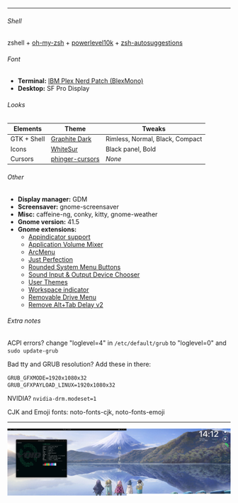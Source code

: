 ** **
 
###### Shell
zshell + [oh-my-zsh](https://ohmyz.sh/) + [powerlevel10k](https://github.com/romkatv/powerlevel10k) + [zsh-autosuggestions](https://github.com/zsh-users/zsh-autosuggestions)

###### Font
* **Terminal:** [IBM Plex Nerd Patch (BlexMono)](https://www.nerdfonts.com/font-downloads)
* **Desktop:** SF Pro Display

###### Looks

| Elements | Theme | Tweaks |
| --- | --- | --- |
| GTK + Shell | [Graphite Dark](https://www.pling.com/p/1598493) | Rimless, Normal, Black, Compact |
| Icons | [WhiteSur](https://www.pling.com/p/1405756) | Black panel, Bold |
| Cursors | [phinger-cursors](https://www.pling.com/p/1690782) | *None* |

###### Other
* **Display manager:** GDM
* **Screensaver:** gnome-screensaver
* **Misc:** caffeine-ng, conky, kitty, gnome-weather
* **Gnome version:** 41.5
* **Gnome extensions:**
  - [Appindicator support](https://extensions.gnome.org/extension/615/appindicator-support/)
  - [Application Volume Mixer](https://extensions.gnome.org/extension/3499/application-volume-mixer/)
  - [ArcMenu](https://extensions.gnome.org/extension/3628/arcmenu/)
  - [Just Perfection](https://extensions.gnome.org/extension/3843/just-perfection/)
  - [Rounded System Menu Buttons](https://extensions.gnome.org/extension/4693/rounded-system-menu-buttons/)
  - [Sound Input & Output Device Chooser](https://extensions.gnome.org/extension/906/sound-output-device-chooser/)
  - [User Themes](https://extensions.gnome.org/extension/19/user-themes/)
  - [Workspace indicator](https://extensions.gnome.org/extension/3952/workspace-indicator/)
  - [Removable Drive Menu](https://extensions.gnome.org/extension/7/removable-drive-menu/)
  - [Remove Alt+Tab Delay v2](https://extensions.gnome.org/extension/2741/remove-alttab-delay-v2/)

###### Extra notes
ACPI errors? change "loglevel=4" in `/etc/default/grub` to "loglevel=0" and `sudo update-grub`  

Bad tty and GRUB resolution? Add these in there:
```
GRUB_GFXMODE=1920x1080x32
GRUB_GFXPAYLOAD_LINUX=1920x1080x32
```
NVIDIA? `nvidia-drm.modeset=1`

CJK and Emoji fonts: noto-fonts-cjk, noto-fonts-emoji

** **

![ovelord-preview](images/2022-07-07-overlord.png)
